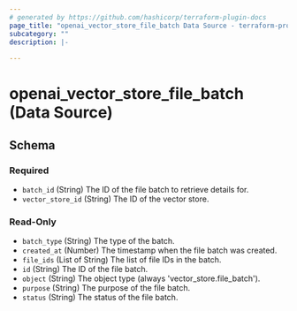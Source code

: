 ```yaml
---
# generated by https://github.com/hashicorp/terraform-plugin-docs
page_title: "openai_vector_store_file_batch Data Source - terraform-provider-openai"
subcategory: ""
description: |-
  
---
```


# openai_vector_store_file_batch (Data Source)





<!-- schema generated by tfplugindocs -->
## Schema

### Required

- `batch_id` (String) The ID of the file batch to retrieve details for.
- `vector_store_id` (String) The ID of the vector store.

### Read-Only

- `batch_type` (String) The type of the batch.
- `created_at` (Number) The timestamp when the file batch was created.
- `file_ids` (List of String) The list of file IDs in the batch.
- `id` (String) The ID of the file batch.
- `object` (String) The object type (always 'vector_store.file_batch').
- `purpose` (String) The purpose of the file batch.
- `status` (String) The status of the file batch.

